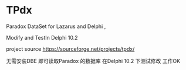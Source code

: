 # TPdx
Paradox DataSet for Lazarus and Delphi ,

Modify and  TestIn Delphi 10.2

project source https://sourceforge.net/projects/tpdx/

无需安装DBE 即可读取Paradox 的数据库
在Delphi 10.2 下测试修改 工作OK
